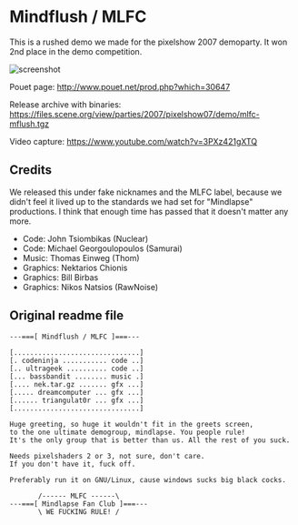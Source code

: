 Mindflush / MLFC
================

This is a rushed demo we made for the pixelshow 2007 demoparty. It won 2nd place
in the demo competition.

![screenshot](http://content.pouet.net/files/screenshots/00030/00030647.jpg)

Pouet page: http://www.pouet.net/prod.php?which=30647

Release archive with binaries: https://files.scene.org/view/parties/2007/pixelshow07/demo/mlfc-mflush.tgz

Video capture: https://www.youtube.com/watch?v=3PXz421gXTQ

Credits
-------
We released this under fake nicknames and the MLFC label, because we didn't feel
it lived up to the standards we had set for "Mindlapse" productions. I think
that enough time has passed that it doesn't matter any more.

 - Code: John Tsiombikas (Nuclear)
 - Code: Michael Georgoulopoulos (Samurai)
 - Music: Thomas Einweg (Thom)
 - Graphics: Nektarios Chionis
 - Graphics: Bill Birbas
 - Graphics: Nikos Natsios (RawNoise)

Original readme file
--------------------

```
---===[ Mindflush / MLFC ]===---

[...............................]
[. codeninja ........... code ..]
[.. ultrageek .......... code ..]
[... bassbandit ........ music .]
[.... nek.tar.gz ....... gfx ...]
[..... dreamcomputer ... gfx ...]
[...... triangulat0r ... gfx ...]
[...............................]

Huge greeting, so huge it wouldn't fit in the greets screen,
to the one ultimate demogroup, mindlapse. You people rule!
It's the only group that is better than us. All the rest of you suck.

Needs pixelshaders 2 or 3, not sure, don't care.
If you don't have it, fuck off.

Preferably run it on GNU/Linux, cause windows sucks big black cocks.

       /------ MLFC ------\
---===[ Mindlapse Fan Club ]===---
       \ WE FUCKING RULE! /
```
